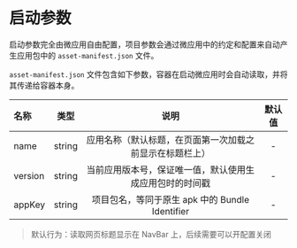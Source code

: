 # 启动参数

启动参数完全由微应用自由配置，项目参数会通过微应用中的约定和配置来自动产生应用包中的 `asset-manifest.json` 文件。

`asset-manifest.json` 文件包含如下参数，容器在启动微应用时会自动读取，并将其传递给容器本身。

| 名称    |  类型  |                           说明                           | 默认值 |
| :------ | :----: | :------------------------------------------------------: | :----: |
| name    | string | 应用名称（默认标题，在页面第一次加载之前显示在标题栏上） |   -    |
| version | string | 当前应用版本号，保证唯一值，默认使用生成应用包时的时间戳 |   -    |
| appKey  | string |     项目包名，等同于原生 apk 中的 Bundle Identifier      |   -    |

> 默认行为：读取网页标题显示在 NavBar 上，后续需要可以开配置关闭
